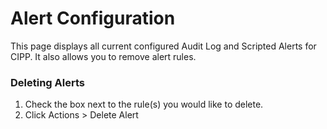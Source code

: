 # Alert Configuration

This page displays all current configured Audit Log and Scripted Alerts for CIPP. It also allows you to remove alert rules.

### Deleting Alerts

1. Check the box next to the rule(s) you would like to delete.
2. Click Actions > Delete Alert

